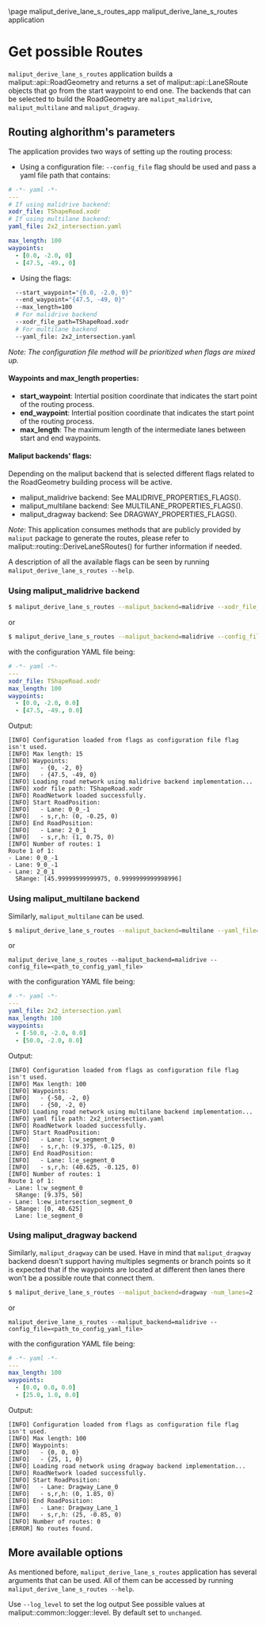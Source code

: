 \page maliput_derive_lane_s_routes_app maliput_derive_lane_s_routes application

# Get possible Routes

`maliput_derive_lane_s_routes` application builds a maliput::api::RoadGeometry and returns a set of maliput::api::LaneSRoute objects that go from the start waypoint to
end one. The backends that can be selected to build the RoadGeometry are `maliput_malidrive`, `maliput_multilane` and `maliput_dragway`.

## Routing alghorithm's parameters

The application provides two ways of setting up the routing process:
 - Using a configuration file:
    `--config_file` flag should be used and pass a yaml file path that contains:
  ```yaml
  # -*- yaml -*-
  ---
  # If using malidrive backend:
  xodr_file: TShapeRoad.xodr
  # If using multilane backend:
  yaml_file: 2x2_intersection.yaml

  max_length: 100
  waypoints:
    - [0.0, -2.0, 0]
    - [47.5, -49., 0]
  ```

 - Using the flags:
  ```bash
    --start_waypoint="{0.0, -2.0, 0}"
    --end_waypoint="{47.5, -49, 0}"
    --max_length=100
    # For malidrive backend
    --xodr_file_path=TShapeRoad.xodr
    # For multilane backend
    --yaml_file: 2x2_intersection.yaml
  ```

_Note: The configuration file method will be prioritized when flags are mixed up._

#### Waypoints and max_length properties:

 - **start_waypoint**: Intertial position coordinate that indicates the start point of the routing process.
 - **end_waypoint**: Intertial position coordinate that indicates the start point of the routing process.
 - **max_length**: The maximum length of the intermediate lanes between start and end waypoints.


#### Maliput backends' flags:
Depending on the maliput backend that is selected different flags related to the RoadGeometry building process will be active.
 - maliput_malidrive backend: See MALIDRIVE_PROPERTIES_FLAGS().
 - maliput_multilane backend: See MULTILANE_PROPERTIES_FLAGS().
 - maliput_dragway backend: See DRAGWAY_PROPERTIES_FLAGS().


_Note_: This application consumes methods that are publicly provided by `maliput` package to generate the routes, please refer to maliput::routing::DeriveLaneSRoutes() for further information if needed.

A description of all the available flags can be seen by running `maliput_derive_lane_s_routes --help`.

### Using maliput_malidrive backend

```bash
$ maliput_derive_lane_s_routes --maliput_backend=malidrive --xodr_file_path=TShapeRoad.xodr --max_length=100 --start_waypoint="{0.0, -2.0, 0.0}" --end_waypoint="{47.5, -49.0, 0.0}"
```
or
```bash
$ maliput_derive_lane_s_routes --maliput_backend=malidrive --config_file=<path_to_config_yaml_file>
```
with the configuration YAML file being:
  ```yaml
  # -*- yaml -*-
  ---
  xodr_file: TShapeRoad.xodr
  max_length: 100
  waypoints:
    - [0.0, -2.0, 0.0]
    - [47.5, -49., 0.0]
  ```

Output:
```
[INFO] Configuration loaded from flags as configuration file flag isn't used.
[INFO] Max length: 15
[INFO] Waypoints:
[INFO]   - {0, -2, 0}
[INFO]   - {47.5, -49, 0}
[INFO] Loading road network using malidrive backend implementation...
[INFO] xodr file path: TShapeRoad.xodr
[INFO] RoadNetwork loaded successfully.
[INFO] Start RoadPosition:
[INFO]   - Lane: 0_0_-1
[INFO]   - s,r,h: (0, -0.25, 0)
[INFO] End RoadPosition:
[INFO]   - Lane: 2_0_1
[INFO]   - s,r,h: (1, 0.75, 0)
[INFO] Number of routes: 1
Route 1 of 1:
- Lane: 0_0_-1
- Lane: 9_0_-1
- Lane: 2_0_1
  SRange: [45.99999999999975, 0.9999999999998996]

```


### Using maliput_multilane backend

Similarly, `maliput_multilane` can be used.

```bash
$ maliput_derive_lane_s_routes --maliput_backend=multilane --yaml_file=2x2_intersection.yaml --max_length=100 --start_waypoint="{-50.0, -2.0, 0.0}" --end_waypoint="{50.0, -2.0, 0.0}"
```
or

```
maliput_derive_lane_s_routes --maliput_backend=malidrive --config_file=<path_to_config_yaml_file>
```
with the configuration YAML file being:
  ```yaml
  # -*- yaml -*-
  ---
  yaml_file: 2x2_intersection.yaml
  max_length: 100
  waypoints:
    - [-50.0, -2.0, 0.0]
    - [50.0, -2.0, 0.0]
  ```

Output:
```
[INFO] Configuration loaded from flags as configuration file flag isn't used.
[INFO] Max length: 100
[INFO] Waypoints:
[INFO]   - {-50, -2, 0}
[INFO]   - {50, -2, 0}
[INFO] Loading road network using multilane backend implementation...
[INFO] yaml file path: 2x2_intersection.yaml
[INFO] RoadNetwork loaded successfully.
[INFO] Start RoadPosition:
[INFO]   - Lane: l:w_segment_0
[INFO]   - s,r,h: (9.375, -0.125, 0)
[INFO] End RoadPosition:
[INFO]   - Lane: l:e_segment_0
[INFO]   - s,r,h: (40.625, -0.125, 0)
[INFO] Number of routes: 1
Route 1 of 1:
- Lane: l:w_segment_0
  SRange: [9.375, 50]
- Lane: l:ew_intersection_segment_0
- SRange: [0, 40.625]
  Lane: l:e_segment_0
```

### Using maliput_dragway backend

Similarly, `maliput_dragway` can be used.
Have in mind that `maliput_dragway` backend doesn't support having multiples segments or branch points so it is expected that if the waypoints are located at different then lanes there won't be a possible route that connect them.

```bash
$ maliput_derive_lane_s_routes --maliput_backend=dragway -num_lanes=2 --length=50  --max_length=100 --start_waypoint="{0.0, 0.0, 0.0}" --end_waypoint="{25.0, 1.0, 0.0}"
```

or

```
maliput_derive_lane_s_routes --maliput_backend=malidrive --config_file=<path_to_config_yaml_file>
```
with the configuration YAML file being:
  ```yaml
  # -*- yaml -*-
  ---
  max_length: 100
  waypoints:
    - [0.0, 0.0, 0.0]
    - [25.0, 1.0, 0.0]
  ```



Output:
```
[INFO] Configuration loaded from flags as configuration file flag isn't used.
[INFO] Max length: 100
[INFO] Waypoints:
[INFO]   - {0, 0, 0}
[INFO]   - {25, 1, 0}
[INFO] Loading road network using dragway backend implementation...
[INFO] RoadNetwork loaded successfully.
[INFO] Start RoadPosition:
[INFO]   - Lane: Dragway_Lane_0
[INFO]   - s,r,h: (0, 1.85, 0)
[INFO] End RoadPosition:
[INFO]   - Lane: Dragway_Lane_1
[INFO]   - s,r,h: (25, -0.85, 0)
[INFO] Number of routes: 0
[ERROR] No routes found.

```

## More available options

As mentioned before, `maliput_derive_lane_s_routes` application has several arguments that can be used. All of them can be accessed by running `maliput_derive_lane_s_routes --help`.

Use `--log_level` to set the log output See possible values at maliput::common::logger::level. By default set to `unchanged`.
